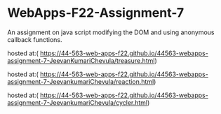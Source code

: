 # WebApps-F22-Assignment-7
An assignment on java script modifying the DOM and using anonymous callback functions.

hosted at:( https://44-563-web-apps-f22.github.io/44563-webapps-assignment-7-JeevanKumariChevula/treasure.html)

hosted at:( https://44-563-web-apps-f22.github.io/44563-webapps-assignment-7-JeevankumariChevula/reaction.html)

hosted at:( https://44-563-web-apps-f22.github.io/44563-webapps-assignment-7-JeevankumariChevula/cycler.html)